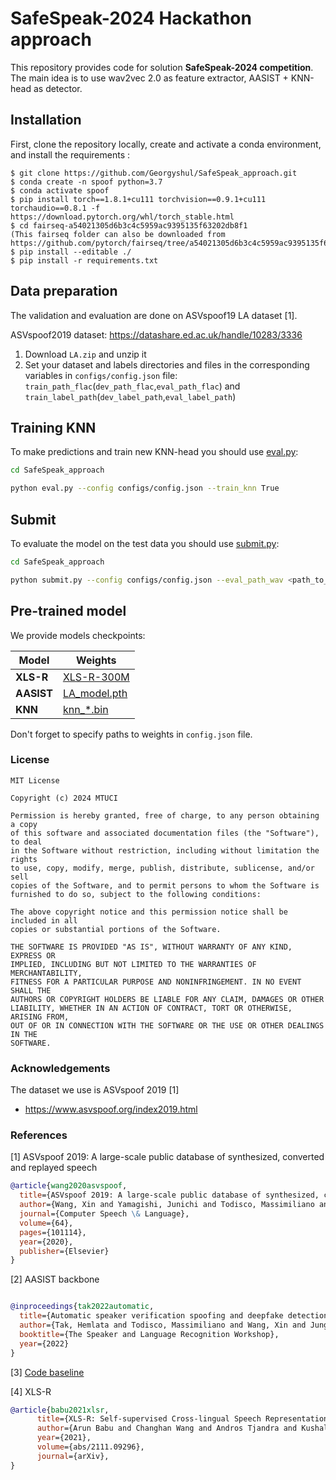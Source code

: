 # SafeSpeak-2024 Hackathon approach

This repository provides code for solution __SafeSpeak-2024 competition__. The main idea is to use wav2vec 2.0 as feature extractor, AASIST + KNN-head as detector. 
<!-- 
### Submit

To make submit file for competition we provide __submit.py__:
```bash
python submit.py --config configs/config_res2tcnguard.json --eval_path_wav wavs_dir
``` -->

## Installation
First, clone the repository locally, create and activate a conda environment, and install the requirements :
```
$ git clone https://github.com/Georgyshul/SafeSpeak_approach.git
$ conda create -n spoof python=3.7
$ conda activate spoof
$ pip install torch==1.8.1+cu111 torchvision==0.9.1+cu111 torchaudio==0.8.1 -f https://download.pytorch.org/whl/torch_stable.html
$ cd fairseq-a54021305d6b3c4c5959ac9395135f63202db8f1
(This fairseq folder can also be downloaded from https://github.com/pytorch/fairseq/tree/a54021305d6b3c4c5959ac9395135f63202db8f1)
$ pip install --editable ./
$ pip install -r requirements.txt
```


## Data preparation
The validation and evaluation are done on ASVspoof19 LA dataset [1].

ASVspoof2019 dataset: https://datashare.ed.ac.uk/handle/10283/3336
  1. Download `LA.zip` and unzip it
  2. Set your dataset and labels directories and files in the corresponding variables in `configs/config.json` file: `train_path_flac`(`dev_path_flac`,`eval_path_flac`) and `train_label_path`(`dev_label_path`,`eval_label_path`)

## Training KNN 
To make predictions and train new KNN-head you should use [eval.py](https://github.com/Georgyshul/SafeSpeak_approach/blob/main/eval.py):
```bash
cd SafeSpeak_approach

python eval.py --config configs/config.json --train_knn True
```

## Submit
To evaluate the model on the test data you should use [submit.py](https://github.com/Georgyshul/SafeSpeak_approach/blob/main/submit.py):
```bash
cd SafeSpeak_approach

python submit.py --config configs/config.json --eval_path_wav <path_to_your_data>
```


## Pre-trained model
We provide models checkpoints:


| Model           | Weights                                                                                                   |
|-----------------|-----------------------------------------------------------------------------------------------------------|
| **XLS-R**       | [XLS-R-300M](https://github.com/facebookresearch/fairseq/tree/main/examples/wav2vec/xlsr)
| **AASIST**      | [LA_model.pth](https://drive.google.com/drive/folders/1c4ywztEVlYVijfwbGLl9OEa1SNtFKppB)
| **KNN**         | [knn_*.bin](https://drive.google.com/drive/folders/1NjH8SXdyom1A1n63oT_JVij-PyS4nZho?usp=drive_link) 

Don't forget to specify paths to weights in `config.json` file.

### License
```
MIT License

Copyright (c) 2024 MTUCI 

Permission is hereby granted, free of charge, to any person obtaining a copy
of this software and associated documentation files (the "Software"), to deal
in the Software without restriction, including without limitation the rights
to use, copy, modify, merge, publish, distribute, sublicense, and/or sell
copies of the Software, and to permit persons to whom the Software is
furnished to do so, subject to the following conditions:

The above copyright notice and this permission notice shall be included in all
copies or substantial portions of the Software.

THE SOFTWARE IS PROVIDED "AS IS", WITHOUT WARRANTY OF ANY KIND, EXPRESS OR
IMPLIED, INCLUDING BUT NOT LIMITED TO THE WARRANTIES OF MERCHANTABILITY,
FITNESS FOR A PARTICULAR PURPOSE AND NONINFRINGEMENT. IN NO EVENT SHALL THE
AUTHORS OR COPYRIGHT HOLDERS BE LIABLE FOR ANY CLAIM, DAMAGES OR OTHER
LIABILITY, WHETHER IN AN ACTION OF CONTRACT, TORT OR OTHERWISE, ARISING FROM,
OUT OF OR IN CONNECTION WITH THE SOFTWARE OR THE USE OR OTHER DEALINGS IN THE
SOFTWARE.
```

### Acknowledgements
The dataset we use is ASVspoof 2019 [1]
- https://www.asvspoof.org/index2019.html

### References
[1] ASVspoof 2019: A large-scale public database of synthesized, converted and replayed speech
```bibtex
@article{wang2020asvspoof,
  title={ASVspoof 2019: A large-scale public database of synthesized, converted and replayed speech},
  author={Wang, Xin and Yamagishi, Junichi and Todisco, Massimiliano and Delgado, H{\'e}ctor and Nautsch, Andreas and Evans, Nicholas and Sahidullah, Md and Vestman, Ville and Kinnunen, Tomi and Lee, Kong Aik and others},
  journal={Computer Speech \& Language},
  volume={64},
  pages={101114},
  year={2020},
  publisher={Elsevier}
}
```
[2] AASIST backbone
```bibtex

@inproceedings{tak2022automatic,
  title={Automatic speaker verification spoofing and deepfake detection using wav2vec 2.0 and data augmentation},
  author={Tak, Hemlata and Todisco, Massimiliano and Wang, Xin and Jung, Jee-weon and Yamagishi, Junichi and Evans, Nicholas},
  booktitle={The Speaker and Language Recognition Workshop},
  year={2022}
}
```
[3] [Code baseline](https://github.com/mtuciru/SafeSpeak-2024)

[4] XLS-R
```bibtex
@article{babu2021xlsr,
      title={XLS-R: Self-supervised Cross-lingual Speech Representation Learning at Scale}, 
      author={Arun Babu and Changhan Wang and Andros Tjandra and Kushal Lakhotia and Qiantong Xu and Naman Goyal and Kritika Singh and Patrick von Platen and Yatharth Saraf and Juan Pino and Alexei Baevski and Alexis Conneau and Michael Auli},
      year={2021},
      volume={abs/2111.09296},
      journal={arXiv},
}
```
